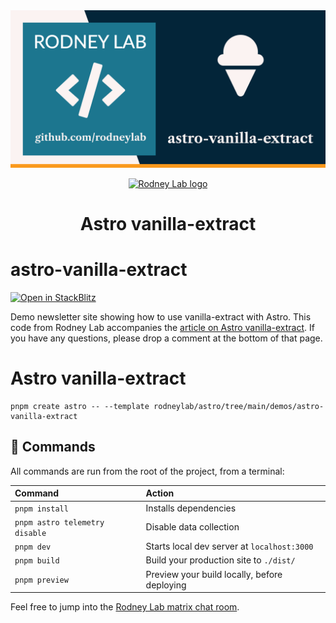 <img src="../../images/rodneylab-github-astro-vanilla-extract.png" alt="Rodney Lab astro-vanilla-extract Github banner">

<p align="center">
  <a aria-label="Open Rodney Lab site" href="https://rodneylab.com" rel="nofollow noopener noreferrer">
    <img alt="Rodney Lab logo" src="https://rodneylab.com/assets/icon.png" width="60" />
  </a>
</p>
<h1 align="center">
  Astro vanilla-extract
</h1>

# astro-vanilla-extract

[![Open in StackBlitz](https://developer.stackblitz.com/img/open_in_stackblitz.svg)](https://stackblitz.com/github/rodneylab/astro/tree/main/demos/astro-vanilla-extract)

Demo newsletter site showing how to use vanilla-extract with Astro. This code from Rodney Lab accompanies the <a aria-label="Open Rodney Lab blog post on Astro JS Tutorial" href="https://rodneylab.com/astro-vanilla-extract/">article on Astro vanilla-extract</a>. If you have any questions, please drop a comment at the bottom of that page.

# Astro vanilla-extract

```
pnpm create astro -- --template rodneylab/astro/tree/main/demos/astro-vanilla-extract
```

## 🧞 Commands

All commands are run from the root of the project, from a terminal:

| Command                        | Action                                       |
| :----------------------------- | :------------------------------------------- |
| `pnpm install`                 | Installs dependencies                        |
| `pnpm astro telemetry disable` | Disable data collection                      |
| `pnpm dev`                     | Starts local dev server at `localhost:3000`  |
| `pnpm build`                   | Build your production site to `./dist/`      |
| `pnpm preview`                 | Preview your build locally, before deploying |

Feel free to jump into the [Rodney Lab matrix chat room](https://matrix.to/#/%23rodney:matrix.org).
